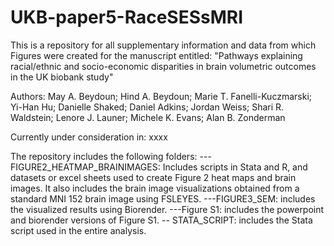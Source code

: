 # UKB-paper5-RaceSESsMRI

This is a repository for all supplementary information and data from which Figures were created for the manuscript entitled: "Pathways explaining racial/ethnic and socio-economic disparities in brain volumetric outcomes in the UK biobank study"

Authors:
May A. Beydoun; Hind A. Beydoun; Marie T. Fanelli-Kuczmarski; Yi-Han Hu;  Danielle Shaked; Daniel Adkins; Jordan Weiss; Shari R. Waldstein; Lenore J. Launer; Michele K. Evans; Alan B. Zonderman

Currently under consideration in: xxxx

The repository includes the following folders:
---FIGURE2_HEATMAP_BRAINIMAGES: Includes scripts in Stata and R, and datasets or excel sheets used to create Figure 2 heat maps and brain images. It also includes the brain image visualizations obtained from a standard MNI 152 brain image using FSLEYES. 
---FIGURE3_SEM: includes the visualized results using Biorender. 
---Figure S1: includes the powerpoint and biorender versions of Figure S1. 
-- STATA_SCRIPT: includes the Stata script used in the entire analysis. 

